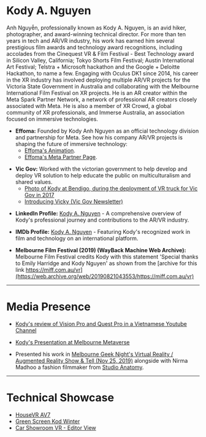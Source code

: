 # Kody A. Nguyen

Anh Nguyễn, professionally known as Kody A. Nguyen, is an avid hiker, photographer, and award-winning technical director. For more than ten years in tech and AR/VR industry, his work has earned him several prestigious film awards and technology award recognitions, including accolades from the Cinequest VR & Film Festival - Best Technology award in Silicon Valley, California; Tokyo Shorts Film Festival; Austin International Art Festival; Telstra + Microsoft hackathon and the Google + Deloitte Hackathon, to name a few. Engaging with Oculus DK1 since 2014, his career in the XR industry has involved deploying multiple AR/VR projects for the Victoria State Government in Australia and collaborating with the Melbourne International Film Festival on XR projects. He is an AR creator within the Meta Spark Partner Network, a network of professional AR creators closely associated with Meta. He is also a member of XR Crowd, a global community of XR professionals, and Immerse Australia, an association focused on immersive technologies.

- **Effoma:** Founded by Kody Anh Nguyen as an official technology division and partnership for Meta. See how his company AR/VR projects is shaping the future of immersive technology: 
    - [Effoma's Animation](https://www.effoma.com/animation).
    - [Effoma's Meta Partner Page](https://spark.meta.com/programs/partners/effoma/).

* **Vic Gov:** Worked with the victorian government to help develop and deploy VR solution to help educate the public on multiculturalism and shared values.
    - [Photo of Kody at Bendigo, during the deployment of VR truck for Vic Gov in 2017](https://photos.google.com/share/AF1QipOJN5i4cer5glIF0G1SUQdbcoUcfv_ZXHpS5XXohwszvPMKdFEWQmex6Ur8qjgeaQ?key=Q0FWZlFPbzJiTWlMbGxKLWU1VG5aUWFndWVLVFVB)
    - [Introducing Vicky (Vic Gov Newsletter)](https://www.premier.vic.gov.au/introducing-vicky/)

- **LinkedIn Profile:** [Kody A. Nguyen](https://www.linkedin.com/in/akodyn/) - A comprehensive overview of Kody's professional journey and contributions to the AR/VR industry.

- **IMDb Profile:** [Kody A. Nguyen](https://imdb.com/name/nm14273052) - Featuring Kody's recognized work in film and technology on an international platform.

- **Melbourne Film Festival (2019) (WayBack Machine Web Archive):** Melbourne Film Festival credits Kody with this statement 'Special thanks to Emily Harridge and Kody Nguyen' as shown from the [archive for this link https://miff.com.au/vr](https://web.archive.org/web/20190821043553/https://miff.com.au/vr)

----

# Media Presence

* [Kody's review of Vision Pro and Quest Pro in a Vietnamese Youtube Channel](https://www.youtube.com/watch?v=Yi35VJkAq50)

* [Kody's Presentation at Melbourne Metaverse](https://youtu.be/jRKUvDe4_Vo) <!-- TODO: perhaps even cut it shorter, because this 15 min video also have intro and QA which you can cut out -->

* Presented his work in [Melbourne Geek Night's Virtual Reality / Augmented Reality Show & Tell (Nov 25, 2019)](https://www.meetup.com/melbourne-geek-night/events/266430770) alongside with Nirma Madhoo a fashion filmmaker from [Studio Anatomy](https://anatomythestudio.com).

----

# Technical Showcase

* [HouseVR AV7](https://www.youtube.com/watch?v=OAnqAIUxzN8)
* [Green Screen Kod Winter](https://www.youtube.com/watch?v=Sl3SUJ7spQw)
* [Car Showroom VR - Editor View](https://www.youtube.com/watch?feature=shared&v=iMCfbmrFfQI)